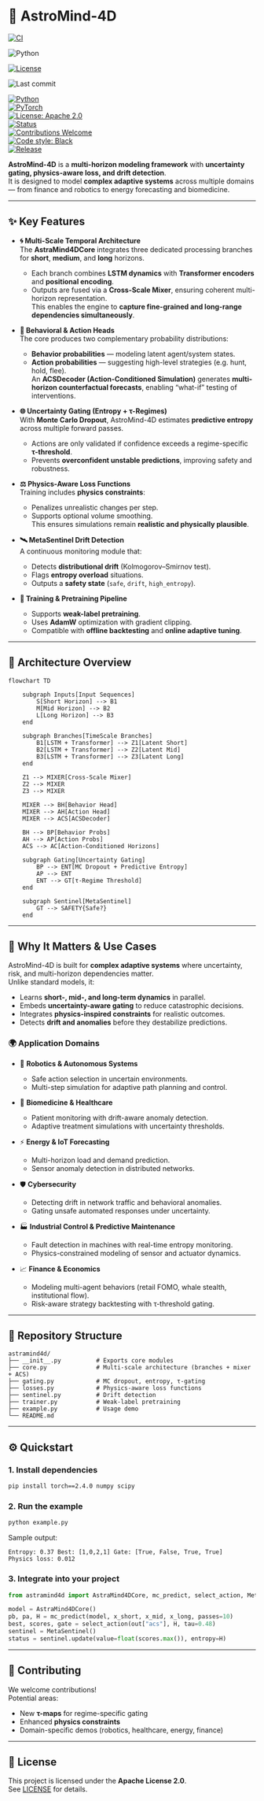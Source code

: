 # 🌌 AstroMind-4D  

[![CI](https://github.com/Daniele-Cangi/AstroMind-4D/actions/workflows/ci.yml/badge.svg?branch=main)](https://github.com/Daniele-Cangi/AstroMind-4D/actions/workflows/ci.yml)

![Python](https://img.shields.io/badge/python-3.10%20|%203.11-blue)

[![License](https://img.shields.io/github/license/Daniele-Cangi/AstroMind-4D)](LICENSE)

![Last commit](https://img.shields.io/github/last-commit/Daniele-Cangi/AstroMind-4D)

[![Python](https://img.shields.io/badge/python-3.11%2B-blue.svg?logo=python)](https://www.python.org/)  
[![PyTorch](https://img.shields.io/badge/PyTorch-2.4+-EE4C2C.svg?logo=pytorch)](https://pytorch.org/)  
[![License: Apache 2.0](https://img.shields.io/badge/License-Apache_2.0-green.svg)](./LICENSE)  
[![Status](https://img.shields.io/badge/status-Experimental-orange)]()  
[![Contributions Welcome](https://img.shields.io/badge/contributions-welcome-brightgreen.svg)](./CONTRIBUTING.md)  
[![Code style: Black](https://img.shields.io/badge/code%20style-black-000000.svg)](https://github.com/psf/black)  
[![Release](https://img.shields.io/github/v/tag/Daniele-Cangi/AstroMind-4D?label=release)](https://github.com/Daniele-Cangi/AstroMind-4D/releases)    

**AstroMind-4D** is a **multi-horizon modeling framework** with **uncertainty gating, physics-aware loss, and drift detection**.  
It is designed to model **complex adaptive systems** across multiple domains — from finance and robotics to energy forecasting and biomedicine.  

---

## ✨ Key Features  

- **🌀 Multi-Scale Temporal Architecture**  
  The **AstraMind4DCore** integrates three dedicated processing branches for **short**, **medium**, and **long** horizons.  
  - Each branch combines **LSTM dynamics** with **Transformer encoders** and **positional encoding**.  
  - Outputs are fused via a **Cross-Scale Mixer**, ensuring coherent multi-horizon representation.  
  This enables the engine to **capture fine-grained and long-range dependencies simultaneously**.  

- **🔮 Behavioral & Action Heads**  
  The core produces two complementary probability distributions:  
  - **Behavior probabilities** — modeling latent agent/system states.  
  - **Action probabilities** — suggesting high-level strategies (e.g. hunt, hold, flee).  
  An **ACSDecoder (Action-Conditioned Simulation)** generates **multi-horizon counterfactual forecasts**, enabling “what-if” testing of interventions.  

- **🌐 Uncertainty Gating (Entropy + τ-Regimes)**  
  With **Monte Carlo Dropout**, AstroMind-4D estimates **predictive entropy** across multiple forward passes.  
  - Actions are only validated if confidence exceeds a regime-specific **τ-threshold**.  
  - Prevents **overconfident unstable predictions**, improving safety and robustness.  

- **⚖️ Physics-Aware Loss Functions**  
  Training includes **physics constraints**:  
  - Penalizes unrealistic changes per step.  
  - Supports optional volume smoothing.  
  This ensures simulations remain **realistic and physically plausible**.  

- **🛰️ MetaSentinel Drift Detection**  
  A continuous monitoring module that:  
  - Detects **distributional drift** (Kolmogorov–Smirnov test).  
  - Flags **entropy overload** situations.  
  - Outputs a **safety state** (`safe`, `drift`, `high_entropy`).  

- **🧪 Training & Pretraining Pipeline**  
  - Supports **weak-label pretraining**.  
  - Uses **AdamW** optimization with gradient clipping.  
  - Compatible with **offline backtesting** and **online adaptive tuning**.  

---

## 🧩 Architecture Overview  

```mermaid
flowchart TD

    subgraph Inputs[Input Sequences]
        S[Short Horizon] --> B1
        M[Mid Horizon] --> B2
        L[Long Horizon] --> B3
    end

    subgraph Branches[TimeScale Branches]
        B1[LSTM + Transformer] --> Z1[Latent Short]
        B2[LSTM + Transformer] --> Z2[Latent Mid]
        B3[LSTM + Transformer] --> Z3[Latent Long]
    end

    Z1 --> MIXER[Cross-Scale Mixer]
    Z2 --> MIXER
    Z3 --> MIXER

    MIXER --> BH[Behavior Head]
    MIXER --> AH[Action Head]
    MIXER --> ACS[ACSDecoder]

    BH --> BP[Behavior Probs]
    AH --> AP[Action Probs]
    ACS --> AC[Action-Conditioned Horizons]

    subgraph Gating[Uncertainty Gating]
        BP --> ENT[MC Dropout + Predictive Entropy]
        AP --> ENT
        ENT --> GT[τ-Regime Threshold]
    end

    subgraph Sentinel[MetaSentinel]
        GT --> SAFETY{Safe?}
    end
```

---

## 📖 Why It Matters & Use Cases  

AstroMind-4D is built for **complex adaptive systems** where uncertainty, risk, and multi-horizon dependencies matter.  
Unlike standard models, it:  

- Learns **short-, mid-, and long-term dynamics** in parallel.  
- Embeds **uncertainty-aware gating** to reduce catastrophic decisions.  
- Integrates **physics-inspired constraints** for realistic outcomes.  
- Detects **drift and anomalies** before they destabilize predictions.  

### 🌍 Application Domains  

- 🤖 **Robotics & Autonomous Systems**  
  - Safe action selection in uncertain environments.  
  - Multi-step simulation for adaptive path planning and control.  

- 🧬 **Biomedicine & Healthcare**  
  - Patient monitoring with drift-aware anomaly detection.  
  - Adaptive treatment simulations with uncertainty thresholds.  

- ⚡ **Energy & IoT Forecasting**  
  - Multi-horizon load and demand prediction.  
  - Sensor anomaly detection in distributed networks.  

- 🛡️ **Cybersecurity**  
  - Detecting drift in network traffic and behavioral anomalies.  
  - Gating unsafe automated responses under uncertainty.  

- 🏭 **Industrial Control & Predictive Maintenance**  
  - Fault detection in machines with real-time entropy monitoring.  
  - Physics-constrained modeling of sensor and actuator dynamics.  

- 📈 **Finance & Economics**  
  - Modeling multi-agent behaviors (retail FOMO, whale stealth, institutional flow).  
  - Risk-aware strategy backtesting with τ-threshold gating.  

---

## 📂 Repository Structure  

```
astramind4d/
├── __init__.py          # Exports core modules
├── core.py              # Multi-scale architecture (branches + mixer + ACS)
├── gating.py            # MC dropout, entropy, τ-gating
├── losses.py            # Physics-aware loss functions
├── sentinel.py          # Drift detection
├── trainer.py           # Weak-label pretraining
├── example.py           # Usage demo
└── README.md
```

---

## ⚙️ Quickstart  

### 1. Install dependencies  
```bash
pip install torch==2.4.0 numpy scipy
```

### 2. Run the example  
```bash
python example.py
```

Sample output:  
```
Entropy: 0.37 Best: [1,0,2,1] Gate: [True, False, True, True]
Physics loss: 0.012
```

### 3. Integrate into your project  
```python
from astramind4d import AstraMind4DCore, mc_predict, select_action, MetaSentinel

model = AstraMind4DCore()
pb, pa, H = mc_predict(model, x_short, x_mid, x_long, passes=10)
best, scores, gate = select_action(out["acs"], H, tau=0.48)
sentinel = MetaSentinel()
status = sentinel.update(value=float(scores.max()), entropy=H)
```

---

## 🤝 Contributing  

We welcome contributions!  
Potential areas:  
- New **τ-maps** for regime-specific gating  
- Enhanced **physics constraints**  
- Domain-specific demos (robotics, healthcare, energy, finance)  

---

## 📜 License  

This project is licensed under the **Apache License 2.0**.  
See [LICENSE](./LICENSE) for details.  
